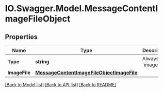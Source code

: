 # IO.Swagger.Model.MessageContentImageFileObject
## Properties

Name | Type | Description | Notes
------------ | ------------- | ------------- | -------------
**Type** | **string** | Always &#x60;image_file&#x60;. | 
**ImageFile** | [**MessageContentImageFileObjectImageFile**](MessageContentImageFileObjectImageFile.md) |  | 

[[Back to Model list]](../README.md#documentation-for-models) [[Back to API list]](../README.md#documentation-for-api-endpoints) [[Back to README]](../README.md)

